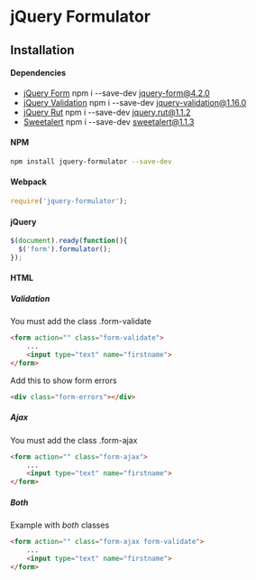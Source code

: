 # jQuery Formulator

## Installation

#### Dependencies

* [jQuery Form](https://www.npmjs.com/package/jquery-form) npm i --save-dev jquery-form@4.2.0
* [jQuery Validation](https://www.npmjs.com/package/jquery-validation) npm i --save-dev jquery-validation@1.16.0
* [jQuery Rut](https://www.npmjs.com/package/jquery.rut) npm i --save-dev jquery.rut@1.1.2
* [Sweetalert](https://www.npmjs.com/package/sweetalert) npm i --save-dev sweetalert@1.1.3

#### NPM

```bash
npm install jquery-formulator --save-dev
```

#### Webpack

```js
require('jquery-formulator');
```

#### jQuery

```js
$(document).ready(function(){
  $('form').formulator();
});
```

#### HTML

##### Validation

You must add the class .form-validate

```html
<form action="" class="form-validate">
	...
	<input type="text" name="firstname">
</form>
```

Add this to show form errors

```html
<div class="form-errors"></div>
```

##### Ajax

You must add the class .form-ajax

```html
<form action="" class="form-ajax">
	...
	<input type="text" name="firstname">
</form>
```

##### Both

Example with *both* classes

```html
<form action="" class="form-ajax form-validate">
	...
	<input type="text" name="firstname">
</form>
```